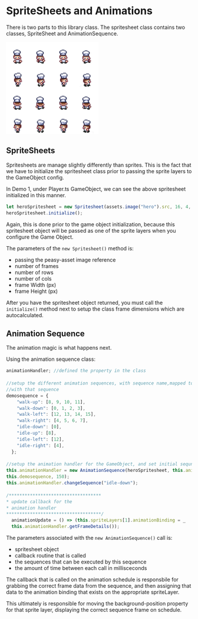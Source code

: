 # SpriteSheets and Animations

There is two parts to this library class. The spritesheet class contains two classes, SpriteSheet and AnimationSequence.

<img src="hero.png" width="250">

## SpriteSheets

Spritesheets are manage slightly differently than sprites. This is the fact that we have to initialize the spritesheet class prior to passing the sprite layers to the GameObject config.

In Demo 1, under Player.ts GameObject, we can see the above spritesheet initialized in this manner.

```ts
let heroSpritesheet = new Spritesheet(assets.image("hero").src, 16, 4, 4, 32, 32);
heroSpritesheet.initialize();
```

Again, this is done prior to the game object initialization, because this spritesheet object will be passed as one of the sprite layers when you configure the Game Object.

The parameters of the `new Spritesheet()` method is:

- passing the peasy-asset image reference
- number of frames
- number of rows
- number of cols
- frame Width (px)
- frame Height (px)

After you have the spritesheet object returned, you must call the `initialize()` method next to setup the class frame dimensions which are autocalculated.

## Animation Sequence

The animation magic is what happens next.

Using the animation sequence class:

```ts
animationHandler; //defined the property in the class

//setup the different animation sequences, with sequence name,mapped to the frame numbers associated
//with that sequence
demosequence = {
    "walk-up": [8, 9, 10, 11],
    "walk-down": [0, 1, 2, 3],
    "walk-left": [12, 13, 14, 15],
    "walk-right": [4, 5, 6, 7],
    "idle-down": [0],
    "idle-up": [8],
    "idle-left": [12],
    "idle-right": [4],
  };

//setup the animation handler for the GameObject, and set initial sequnce
this.animationHandler = new AnimationSequence(heroSpritesheet, this.animationUpdate, _
this.demosequence, 150);
this.animationHandler.changeSequence("idle-down");

/***********************************
* update callback for the
* animation handler
************************************/
  animationUpdate = () => (this.spriteLayers[1].animationBinding = _
  this.animationHandler.getFrameDetails());
```

The parameters associated with the `new AnimationSequence()` call is:

- spritesheet object
- callback routine that is called
- the sequences that can be executed by this sequence
- the amount of time between each call in millisceconds

The callback that is called on the animation schedule is responsbile for grabbing the correct frame data from the sequence, and then assigning that data to the animation binding that exists on the appropriate spriteLayer.

This ultimately is responsible for moving the background-position property for that sprite layer, displaying the correct sequence frame on schedule.

